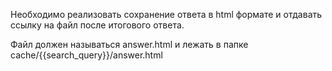Необходимо реализовать сохранение ответа в html формате и отдавать ссылку на файл после итогового ответа.

Файл должен называться answer.html и лежать в папке cache/{{search_query}}/answer.html

